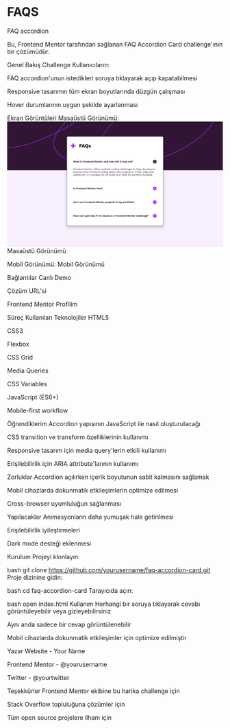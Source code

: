 # FAQS
FAQ accordion

Bu, Frontend Mentor tarafından sağlanan FAQ Accordion Card challenge'ının bir çözümüdür.

Genel Bakış
Challenge
Kullanıcıların:

FAQ accordion'unun istedikleri soruya tıklayarak açıp kapatabilmesi

Responsive tasarımın tüm ekran boyutlarında düzgün çalışması

Hover durumlarının uygun şekilde ayarlanması

Ekran Görüntüleri
Masaüstü Görünümü: ![image alt](https://github.com/sercancintosunn/FAQS/blob/20413420b9897b36889416f98fa327fd2f77df8e/Ekran%20g%C3%B6r%C3%BCnt%C3%BCs%C3%BC%202025-05-09%20163349.png)
Masaüstü Görünümü

Mobil Görünümü:
Mobil Görünümü

Bağlantılar
Canlı Demo

Çözüm URL'si

Frontend Mentor Profilim

Süreç
Kullanılan Teknolojiler
HTML5

CSS3

Flexbox

CSS Grid

Media Queries

CSS Variables

JavaScript (ES6+)

Mobile-first workflow

Öğrendiklerim
Accordion yapısının JavaScript ile nasıl oluşturulacağı

CSS transition ve transform özelliklerinin kullanımı

Responsive tasarım için media query'lerin etkili kullanımı

Erişilebilirlik için ARIA attribute'larının kullanımı

Zorluklar
Accordion açılırken içerik boyutunun sabit kalmasını sağlamak

Mobil cihazlarda dokunmatik etkileşimlerin optimize edilmesi

Cross-browser uyumluluğun sağlanması

Yapılacaklar
Animasyonların daha yumuşak hale getirilmesi

Erişilebilirlik iyileştirmeleri

Dark mode desteği eklenmesi

Kurulum
Projeyi klonlayın:

bash
git clone https://github.com/yourusername/faq-accordion-card.git
Proje dizinine gidin:

bash
cd faq-accordion-card
Tarayıcıda açın:

bash
open index.html
Kullanım
Herhangi bir soruya tıklayarak cevabı görüntüleyebilir veya gizleyebilirsiniz

Aynı anda sadece bir cevap görüntülenebilir

Mobil cihazlarda dokunmatik etkileşimler için optimize edilmiştir

Yazar
Website - Your Name

Frontend Mentor - @yourusername

Twitter - @yourtwitter

Teşekkürler
Frontend Mentor ekibine bu harika challenge için

Stack Overflow topluluğuna çözümler için

Tüm open source projelere ilham için

